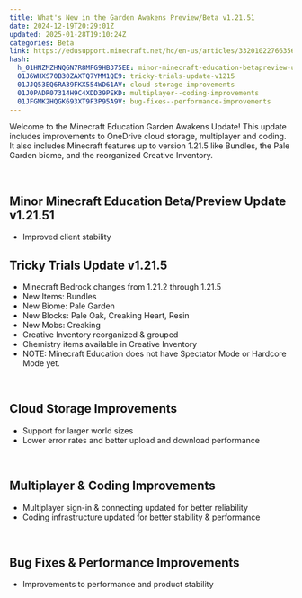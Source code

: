 ```yaml
---
title: What's New in the Garden Awakens Preview/Beta v1.21.51
date: 2024-12-19T20:29:01Z
updated: 2025-01-28T19:10:24Z
categories: Beta
link: https://edusupport.minecraft.net/hc/en-us/articles/33201022766356-What-s-New-in-the-Garden-Awakens-Preview-Beta-v1-21-51
hash:
  h_01HNZMZHNQGN7R8MFG9HB375EE: minor-minecraft-education-betapreview-update-v12151
  01J6WHXS70B30ZAXTQ7YMM1QE9: tricky-trials-update-v1215
  01JJQ53EQ6RA39FKX554WD61AV: cloud-storage-improvements
  01J0PADR07314H9C4XDD39PEKD: multiplayer--coding-improvements
  01JFGMK2HQGK693XT9F3P95A9V: bug-fixes--performance-improvements
---
```


Welcome to the Minecraft Education Garden Awakens Update! This update includes improvements to OneDrive cloud storage, multiplayer and coding. It also includes Minecraft features up to version 1.21.5 like Bundles, the Pale Garden biome, and the reorganized Creative Inventory.

 

## **Minor Minecraft Education Beta/Preview Update v1.21.51**

- Improved client stability

## **Tricky Trials Update v1.21.5**

- Minecraft Bedrock changes from 1.21.2 through 1.21.5
- New Items: Bundles
- New Biome: Pale Garden
- New Blocks: Pale Oak, Creaking Heart, Resin
- New Mobs: Creaking
- Creative Inventory reorganized & grouped
- Chemistry items available in Creative Inventory
- NOTE: Minecraft Education does not have Spectator Mode or Hardcore Mode yet.

 

## **Cloud Storage Improvements**

- Support for larger world sizes
- Lower error rates and better upload and download performance 

 

## **Multiplayer & Coding Improvements**

- Multiplayer sign-in & connecting updated for better reliability
- Coding infrastructure updated for better stability & performance

 

## **Bug Fixes & Performance Improvements**

- Improvements to performance and product stability
